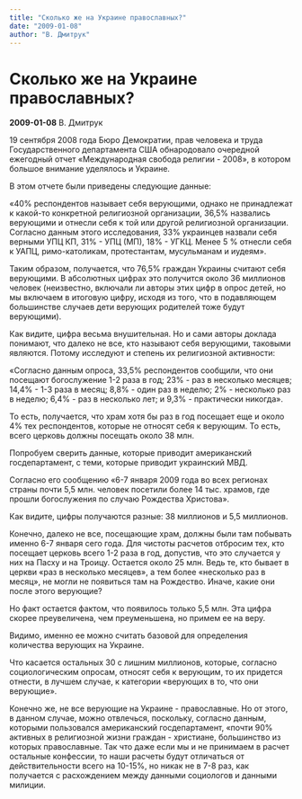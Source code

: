 ```yaml
---
title: "Сколько же на Украине православных?"
date: "2009-01-08"
author: "В. Дмитрук"
---
```


# Сколько же на Украине православных?

**2009-01-08** В. Дмитрук

19 сентября 2008 года Бюро Демократии, прав человека и труда Государственного департамента США обнародовало очередной ежегодный отчет «Международная свобода религии - 2008», в котором большое внимание уделялось и Украине.

В этом отчете были приведены следующие данные:

«40% респондентов называет себя верующими, однако не принадлежат к какой-то конкретной религиозной организации, 36,5% назвались верующими и отнесли себя к той или другой религиозной организации. Согласно данным этого исследования, 33% украинцев назвали себя верными УПЦ КП, 31% - УПЦ (МП), 18% - УГКЦ. Менее 5 % отнесли себя к УАПЦ, римо-католикам, протестантам, мусульманам и иудеям».

Таким образом, получается, что 76,5% граждан Украины считают себя верующими. В абсолютных цифрах это получится около 36 миллионов человек (неизвестно, включали ли авторы этих цифр в опрос детей, но мы включаем в итоговую цифру, исходя из того, что в подавляющем большинстве случаев дети верующих родителей тоже будут верующими).

Как видите, цифра весьма внушительная. Но и сами авторы доклада понимают, что далеко не все, кто называют себя верующими, таковыми являются. Потому исследуют и степень их религиозной активности:

«Согласно данным опроса, 33,5% респондентов сообщили, что они посещают богослужение 1-2 раза в год; 23% - раз в несколько месяцев; 14,4% - 1-3 раза в месяц; 8,8% - один раз в неделю; 2% - несколько раз в неделю; 6,4% - раз в несколько лет; и 9,3% - практически никогда».

То есть, получается, что храм хотя бы раз в год посещает еще и около 4% тех респондентов, которые не относят себя к верующим. То есть, всего церковь должны посещать около 38 млн.

Попробуем сверить данные, которые приводит американский госдепартамент, с теми, которые приводит украинский МВД.

Согласно его сообщению «6-7 января 2009 года во всех регионах страны почти 5,5 млн. человек посетили более 14 тыс. храмов, где прошли богослужения по случаю Рождества Христова».

Как видите, цифры получаются разные: 38 миллионов и 5,5 миллионов.

Конечно, далеко не все, посещающие храм, должны были там побывать именно 6-7 января сего года. Для чистоты расчетов отбросим тех, кто посещает церковь всего 1-2 раза в год, допустив, что это случается у них на Пасху и на Троицу. Остается около 25 млн. Ведь те, кто бывает в церкви «раз в несколько месяцев», а тем более «несколько раз в месяц», не могли не появиться там на Рождество. Иначе, какие они после этого верующие?

Но факт остается фактом, что появилось только 5,5 млн. Эта цифра скорее преувеличена, чем преуменьшена, но примем ее на веру.

Видимо, именно ее можно считать базовой для определения количества верующих на Украине.

Что касается остальных 30 с лишним миллионов, которые, согласно социологическим опросам, относят себя к верующим, то их придется отнести, в лучшем случае, к категории «верующих в то, что они верующие».

Конечно же, не все верующие на Украине - православные. Но от этого, в данном случае, можно отвлечься, поскольку, согласно данным, которыми пользовался американский госдепартамент, «почти 90% активных в религиозной жизни граждан - христиане, большинство из которых православные. Так что даже если мы и не принимаем в расчет остальные конфессии, то наши расчеты будут отличаться от действительности всего на 10-15%, но никак не в 7-8 раз, как получается с расхождением между данными социологов и данными милиции.